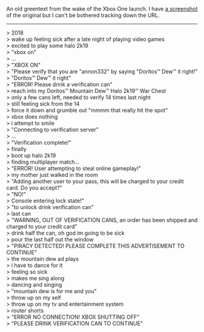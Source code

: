 An old greentext from the wake of the Xbox One launch. I have [a screenshot](/media/verification-can.png) of the original but I can't be bothered tracking down the URL.

---

\> 2018  
\> wake up feeling sick after a late night of playing video games  
\> excited to play some halo 2k19  
\> "xbox on"  
\> ...  
\> "XBOX ON"  
\> "Please verify that you are "annon332" by saying "Doritos™ Dew™ it right!"  
\> "Doritos™ Dew™ it right"  
\> "ERROR! Please drink a verification can"  
\> reach into my Doritos™ Mountain Dew™ Halo 2k19™ War Chest  
\> only a few cans left, needed to verify 14 times last night  
\> still feeling sick from the 14  
\> force it down and grumble out "mmmm that really hit the spot"  
\> xbox does nothing  
\> i attempt to smile  
\> "Connecting to verification server"  
\> ...  
\> "Verification complete!"  
\> finally  
\> boot up halo 2k19  
\> finding multiplayer match...  
\> "ERROR! User attempting to steal online gameplay!"  
\> my mother just walked in the room  
\> "Adding another user to your pass, this will be charged to your credit card. Do you accept?"  
\> "NO!"  
\> Console entering lock state!"  
\> "to unlock drink verification can"  
\> last can  
\> "WARNING, OUT OF VERIFICATION CANS, an order has been shipped and charged to your credit card"  
\> drink half the can, oh god im going to be sick  
\> pour the last half out the window  
\> "PIRACY DETECTED! PLEASE COMPLETE THIS ADVERTISEMENT TO CONTINUE"  
\> the mountain dew ad plays  
\> i have to dance for it  
\> feeling so sick  
\> makes me sing along  
\> dancing and singing  
\> "mountain dew is for me and you"  
\> throw up on my self  
\> throw up on my tv and entertainment system  
\> router shorts  
\> "ERROR NO CONNECTION! XBOX SHUTTING OFF"  
\> "PLEASE DRINK VERIFICATION CAN TO CONTINUE"